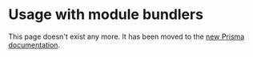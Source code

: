 # Usage with module bundlers

This page doesn't exist any more. It has been moved to the [new Prisma documentation](https://www.prisma.io/docs/reference/tools-and-interfaces/prisma-client/module-bundlers).
